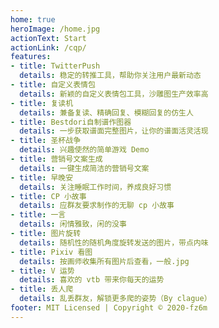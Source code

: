 ```yaml
---
home: true
heroImage: /home.jpg
actionText: Start
actionLink: /cqp/
features:
- title: TwitterPush
  details: 稳定的转推工具，帮助你关注用户最新动态
- title: 自定义表情包
  details: 新颖的自定义表情包工具，沙雕图生产效率高
- title: 复读机
  details: 兼备复读、精确回复、模糊回复的仿生人
- title: Bestdori自制谱作图器
  details: 一步获取谱面完整图片，让你的谱面活灵活现
- title: 圣杯战争
  details: 兴趣使然的简单游戏 Demo
- title: 营销号文案生成
  details: 一键生成简洁的营销号文案
- title: 早晚安
  details: 关注睡眠工作时间，养成良好习惯
- title: CP 小故事
  details: 应群友要求制作的无聊 cp 小故事
- title: 一言
  details: 闲情雅致，闲的没事
- title: 图片旋转
  details: 随机性的随机角度旋转发送的图片，带点内味
- title: Pixiv 看图
  details: 按画师收集所有图片后查看，一般.jpg
- title: V 运势
  details: 喜欢的 vtb 带来你每天的运势
- title: 丢人爬 
  details: 乱丢群友，解锁更多爬的姿势（By clague）
footer: MIT Licensed | Copyright © 2020-fz6m
---
```


